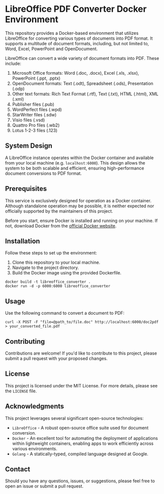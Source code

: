 # LibreOffice PDF Converter Docker Environment

This repository provides a Docker-based environment that utilizes LibreOffice for converting various types of documents into PDF format. It supports a multitude of document formats, including, but not limited to, Word, Excel, PowerPoint and OpenDocument.

LibreOffice can convert a wide variety of document formats into PDF. These include:
1. Microsoft Office formats: Word (.doc, .docx), Excel (.xls, .xlsx), PowerPoint (.ppt, .pptx)
2. OpenDocument formats: Text (.odt), Spreadsheet (.ods), Presentation (.odp)
3. Other text formats: Rich Text Format (.rtf), Text (.txt), HTML (.html), XML (.xml)
4. Publisher files (.pub)
5. WordPerfect files (.wpd)
6. StarWriter files (.sdw)
7. Visio files (.vsd)
8. Quattro Pro files (.wb2)
9. Lotus 1-2-3 files (.123)

## System Design

A LibreOffice instance operates within the Docker container and available from your local machine (e.g. `localhost:6000`). This design allows the system to be both scalable and efficient, ensuring high-performance document conversions to PDF format.

## Prerequisites
This service is exclusively designed for operation as a Docker container. Although standalone operation may be possible, it is neither expected nor officially supported by the maintainers of this project.

Before you start, ensure Docker is installed and running on your machine. If not, download Docker from the [official Docker website](https://www.docker.com/get-started).

## Installation

Follow these steps to set up the environment:
1. Clone this repository to your local machine.
2. Navigate to the project directory.
3. Build the Docker image using the provided Dockerfile.

```shell
docker build -t libreoffice_converter . 
docker run -d -p 6000:6000 libreoffice_converter
```

## Usage
Use the following command to convert a document to PDF:

```shell
curl -X POST -F "file=@path_to/file.doc" http://localhost:6000/doc2pdf > your_converted_file.pdf
```

## Contributing

Contributions are welcome! If you'd like to contribute to this project, please submit a pull request with your proposed changes.

## License

This project is licensed under the MIT License. For more details, please see the `LICENSE` file.

## Acknowledgments

This project leverages several significant open-source technologies:

- `LibreOffice` - A robust open-source office suite used for document conversion.
- `Docker` - An excellent tool for automating the deployment of applications within lightweight containers, enabling apps to work efficiently across various environments.
- `Golang` - A statically-typed, compiled language designed at Google.

## Contact

Should you have any questions, issues, or suggestions, please feel free to open an issue or submit a pull request.
